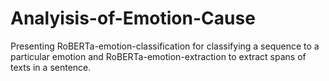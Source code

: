 # Analyisis-of-Emotion-Cause
Presenting RoBERTa-emotion-classification for classifying a sequence to a particular emotion and RoBERTa-emotion-extraction to extract spans of texts in a sentence.

